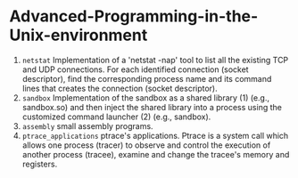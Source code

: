 # Advanced-Programming-in-the-Unix-environment

1. `netstat` Implementation of a 'netstat -nap' tool to list all the existing TCP and UDP connections. For each identified connection (socket descriptor), find the corresponding process name and its command lines that creates the connection (socket descriptor).
2. `sandbox` Implementation of the sandbox as a shared library (1) (e.g., sandbox.so) and then inject the shared library into a process using the customized command launcher (2) (e.g., sandbox).
3. `assembly` small assembly programs.
4. `ptrace_applications` ptrace's applications. Ptrace is a system call which allows one process (tracer) to observe and control the execution of another process (tracee), examine and change the tracee's memory and registers.

